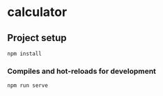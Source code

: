 # calculator

## Project setup
```
npm install
```

### Compiles and hot-reloads for development
```
npm run serve
```


